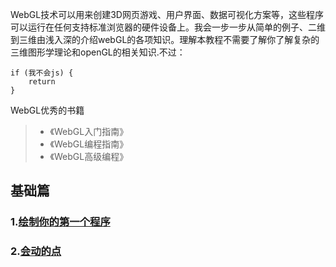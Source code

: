 WebGL技术可以用来创建3D网页游戏、用户界面、数据可视化方案等，这些程序可以运行在任何支持标准浏览器的硬件设备上。我会一步一步从简单的例子、二维到三维由浅入深的介绍webGL的各项知识。理解本教程不需要了解你了解复杂的三维图形学理论和openGL的相关知识.不过：
```
if (我不会js) {
    return
}
```

WebGL优秀的书籍
> * 《WebGL入门指南》
> * 《WebGL编程指南》
> * 《WebGL高级编程》


## 基础篇

### 1.[绘制你的第一个程序](https://github.com/Drlin/webgl/tree/master/lesson1)

### 2.[会动的点](https://github.com/Drlin/webgl/tree/master/lesson2)